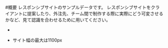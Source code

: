 #概要
レスポンシブサイトのサンプルデータです。
レスポンシブサイトをクライアントに提案したり、外注先、チーム間で制作する際に実際にどう可変させるかなど、見て認識を合わせるために用いてください。

+ 

+ サイト幅の最大は1100px
